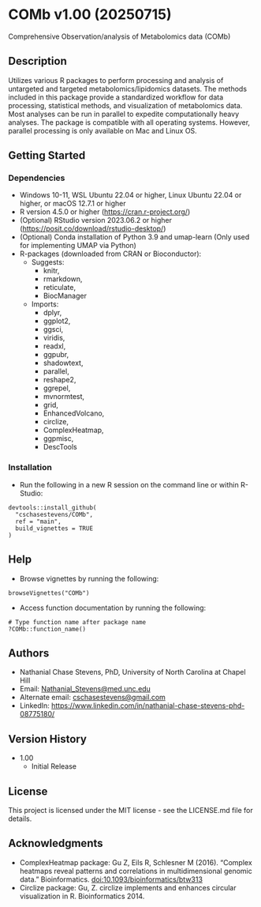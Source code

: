 # COMb v1.00 (20250715)
Comprehensive Observation/analysis of Metabolomics data (COMb)

## Description

Utilizes various R packages to perform processing and analysis of untargeted and targeted metabolomics/lipidomics datasets.    The methods included in this package provide a standardized workflow for data processing, statistical methods, and visualization of metabolomics data.    Most analyses can be run in parallel to expedite computationally heavy analyses.    The package is compatible with all operating systems. However, parallel processing is only available on Mac and Linux OS.

## Getting Started

### Dependencies
* Windows 10-11, WSL Ubuntu 22.04 or higher, Linux Ubuntu 22.04 or higher, or macOS 12.7.1 or higher
* R version 4.5.0 or higher (https://cran.r-project.org/)
* (Optional) RStudio version 2023.06.2 or higher (https://posit.co/download/rstudio-desktop/)
* (Optional) Conda installation of Python 3.9 and umap-learn (Only used for implementing UMAP via Python)
* R-packages (downloaded from CRAN or Bioconductor):
    * Suggests: 
        * knitr,
        * rmarkdown,
        * reticulate,
        * BiocManager
    * Imports: 
        * dplyr,
        * ggplot2,
        * ggsci,
        * viridis,
        * readxl,
        * ggpubr,
        * shadowtext,
        * parallel,
        * reshape2,
        * ggrepel,
        * mvnormtest,
        * grid,
        * EnhancedVolcano,
        * circlize,
        * ComplexHeatmap,
        * ggpmisc,
        * DescTools

### Installation
* Run the following in a new R session on the command line or within R-Studio:

```
devtools::install_github(
  "cschasestevens/COMb", 
  ref = "main", 
  build_vignettes = TRUE
)
```

## Help
* Browse vignettes by running the following:

```
browseVignettes("COMb")
```

* Access function documentation by running the following:

```
# Type function name after package name
?COMb::function_name()
```

## Authors

* Nathanial Chase Stevens, PhD, University of North Carolina at Chapel Hill
* Email: Nathanial_Stevens@med.unc.edu
* Alternate email: cschasestevens@gmail.com
* LinkedIn: https://www.linkedin.com/in/nathanial-chase-stevens-phd-08775180/

## Version History
* 1.00
    * Initial Release

## License

This project is licensed under the MIT license - see the LICENSE.md file for details.

## Acknowledgments

* ComplexHeatmap package: Gu Z, Eils R, Schlesner M (2016). “Complex heatmaps reveal patterns and correlations in multidimensional genomic data.” Bioinformatics. <doi:10.1093/bioinformatics/btw313>
* Circlize package: Gu, Z. circlize implements and enhances circular visualization in R. Bioinformatics 2014.
